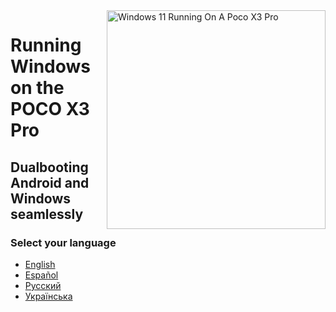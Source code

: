 <img align="right" src="https://github.com/woa-vayu/src_vayu_windows/blob/main/2Poco X3 Pro Windows.png" width="350" alt="Windows 11 Running On A Poco X3 Pro">


# Running Windows on the POCO X3 Pro

## Dualbooting Android and Windows seamlessly

### Select your language

- [English](English/dualboot-en.md)
- [Español](Español/dualboot-es.md)
- [Русский](Russian/dualboot-ru.md)
- [Українська](Ukrainian/dualboot-uk.md)
